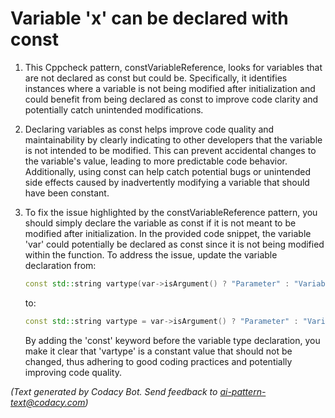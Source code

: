 # Variable 'x' can be declared with const

1. This Cppcheck pattern, constVariableReference, looks for variables that are not declared as const but could be. Specifically, it identifies instances where a variable is not being modified after initialization and could benefit from being declared as const to improve code clarity and potentially catch unintended modifications.

2. Declaring variables as const helps improve code quality and maintainability by clearly indicating to other developers that the variable is not intended to be modified. This can prevent accidental changes to the variable's value, leading to more predictable code behavior. Additionally, using const can help catch potential bugs or unintended side effects caused by inadvertently modifying a variable that should have been constant.

3. To fix the issue highlighted by the constVariableReference pattern, you should simply declare the variable as const if it is not meant to be modified after initialization. In the provided code snippet, the variable 'var' could potentially be declared as const since it is not being modified within the function. To address the issue, update the variable declaration from:
   ```cpp
   const std::string vartype(var->isArgument() ? "Parameter" : "Variable");
   ```
   to:
   ```cpp
   const std::string vartype = var->isArgument() ? "Parameter" : "Variable";
   ```
   By adding the 'const' keyword before the variable type declaration, you make it clear that 'vartype' is a constant value that should not be changed, thus adhering to good coding practices and potentially improving code quality.

_(Text generated by Codacy Bot. Send feedback to ai-pattern-text@codacy.com)_
